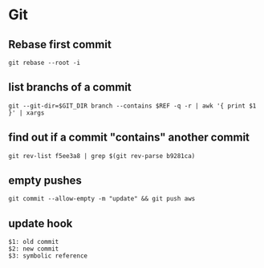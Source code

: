 # Git

## Rebase first commit

	git rebase --root -i


## list branchs of a commit

	git --git-dir=$GIT_DIR branch --contains $REF -q -r | awk '{ print $1 }' | xargs

## find out if a commit "contains" another commit

	git rev-list f5ee3a8 | grep $(git rev-parse b9281ca)


## empty pushes

	git commit --allow-empty -m "update" && git push aws

## update hook

	$1: old commit
	$2: new commit
	$3: symbolic reference

